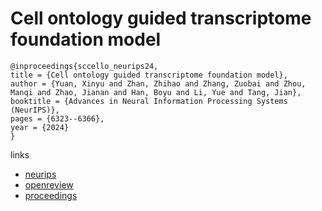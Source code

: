 # Cell ontology guided transcriptome foundation model

```
@inproceedings{sccello_neurips24,
title = {Cell ontology guided transcriptome foundation model},
author = {Yuan, Xinyu and Zhan, Zhihao and Zhang, Zuobai and Zhou, Manqi and Zhao, Jianan and Han, Boyu and Li, Yue and Tang, Jian},
booktitle = {Advances in Neural Information Processing Systems (NeurIPS)},
pages = {6323--6366},
year = {2024}
}
```

links
- [neurips](https://nips.cc/Conferences/2024/Schedule?showEvent=94537)
- [openreview](https://openreview.net/forum?id=aeYNVtTo7o)
- [proceedings](https://papers.nips.cc//paper_files/paper/2024/hash/0be40478ab6ee0006ee3b38b158bbc8f-Abstract-Conference.html)
